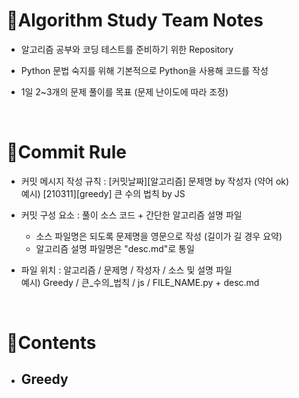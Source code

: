 # 📔**Algorithm Study Team Notes**

- 알고리즘 공부와 코딩 테스트를 준비하기 위한 Repository

- Python 문법 숙지를 위해 기본적으로 Python을 사용해 코드를 작성

- 1일 2~3개의 문제 풀이를 목표 (문제 난이도에 따라 조정)

</br>

# 📌**Commit Rule**

- 커밋 메시지 작성 규칙 : [커밋날짜][알고리즘] 문제명 by 작성자 (약어 ok)  
  예시) [210311][greedy] 큰 수의 법칙 by JS

- 커밋 구성 요소 : 풀이 소스 코드 + 간단한 알고리즘 설명 파일

  - 소스 파일명은 되도록 문제명을 영문으로 작성 (길이가 길 경우 요약)
  - 알고리즘 설명 파일명은 "desc.md"로 통일

* 파일 위치 : 알고리즘 / 문제명 / 작성자 / 소스 및 설명 파일  
  예시) Greedy / 큰\_수의\_법칙 / js / FILE_NAME.py + desc.md

</br>

# 📂**Contents**

- ## **Greedy**
